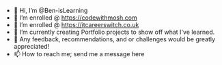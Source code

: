 - 👋 Hi, I’m @Ben-isLearning
- 👀 I’m enrolled @ https://codewithmosh.com
- 👀 I’m enrolled @ https://itcareerswitch.co.uk
- 🌱 I’m currently creating Portfolio projects to show off what I've learned.
- 💞️ Any feedback, recommendations, and or challenges would be greatly appreciated!
- 📫 How to reach me; send me a message here

<!---
Ben-isLearning/Ben-isLearning is a ✨ special ✨ repository because its `README.md` (this file) appears on your GitHub profile.
You can click the Preview link to take a look at your changes.
--->
